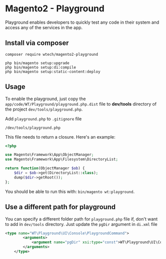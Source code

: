 # Magento2 - Playground

Playground enables developers to quickly test any code in their system and access any of the services in the app.

## Install via composer

```
composer require wtech/magento2-playground

php bin/magento setup:upgrade
php bin/magento setup:di:compile
php bin/magento setup:static-content:deploy
```

## Usage

To enable the playground, just copy the `app/code/WT/Playground/playground.php.dist` file to **dev/tools** directory of the project `dev/tools/playground.php`.

Add `playground.php` to `.gitignore` file 
```
/dev/tools/playground.php
```

This file needs to return a closure. Here's an example:

```php
<?php

use Magento\Framework\App\ObjectManager;
use Magento\Framework\App\Filesystem\DirectoryList;

return function(ObjectManager $ob) {
    $dir = $ob->get(DirectoryList::class);
    dump($dir->getRoot());
};
```

You should be able to run this with: `bin/magento wt:playground`.

## Use a different path for playground

You can specify a different folder path for `playground.php` file if, don't want to add in `dev/tools` directory. Just update the `pgDir` argument in `di.xml` file

```xml
<type name="WT\Playground\UI\Console\PlaygroundCommand">
        <arguments>
            <argument name="pgDir" xsi:type="const">WT\Playground\UI\Console\PlaygroundDirResolver::PG_DIR_PATH</argument>
        </arguments>
    </type>
```

